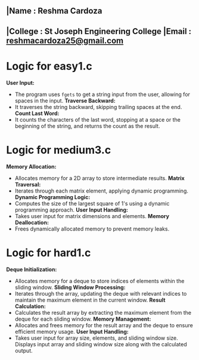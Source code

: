 |Name  :   Reshma Cardoza 
---------------------------
|College : St Joseph Engineering College
|Email   : reshmacardoza25@gmail.com
---------------------------

# Logic for easy1.c
**User Input:**
   - The program uses `fgets` to get a string input from the user, allowing for spaces in the input.
**Traverse Backward:**
   - It traverses the string backward, skipping trailing spaces at the end.
**Count Last Word:**
   - It counts the characters of the last word, stopping at a space or the beginning of the string, and returns the count as the result.


# Logic for medium3.c
**Memory Allocation:**
   - Allocates memory for a 2D array to store intermediate results.
**Matrix Traversal:**
   - Iterates through each matrix element, applying dynamic programming.
**Dynamic Programming Logic:**
   - Computes the size of the largest square of 1's using a dynamic programming approach.
**User Input Handling:**
   - Takes user input for matrix dimensions and elements.
**Memory Deallocation:**
   - Frees dynamically allocated memory to prevent memory leaks.


# Logic for hard1.c
**Deque Initialization:**
   - Allocates memory for a deque to store indices of elements within the sliding window.
**Sliding Window Processing:**
   - Iterates through the array, updating the deque with relevant indices to maintain the maximum element in the current window.
**Result Calculation:**
   - Calculates the result array by extracting the maximum element from the deque for each sliding window.
**Memory Management:**
   - Allocates and frees memory for the result array and the deque to ensure efficient memory usage.
**User Input Handling:**
   - Takes user input for array size, elements, and sliding window size. Displays input array and sliding window size along with the calculated output.
